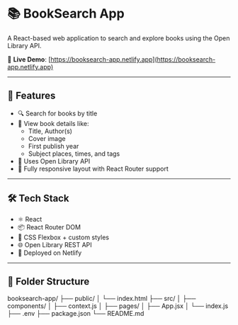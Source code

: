 # 📚 BookSearch App

A React-based web application to search and explore books using the Open Library API.

🔗 **Live Demo**: [https://booksearch-app.netlify.app](https://booksearch-app.netlify.app)

---

## 🧠 Features

- 🔍 Search for books by title
- 📖 View book details like:
  - Title, Author(s)
  - Cover image
  - First publish year
  - Subject places, times, and tags
- 📡 Uses Open Library API
- 🔁 Fully responsive layout with React Router support

---

## 🛠️ Tech Stack

- ⚛️ React
- 📦 React Router DOM
- 🎨 CSS Flexbox + custom styles
- 🌐 Open Library REST API
- 🚀 Deployed on Netlify

---

## 🧩 Folder Structure

booksearch-app/
├── public/
│ └── index.html
├── src/
│ ├── components/
│ ├── context.js
│ ├── pages/
│ ├── App.jsx
│ └── index.js
├── .env
├── package.json
└── README.md
